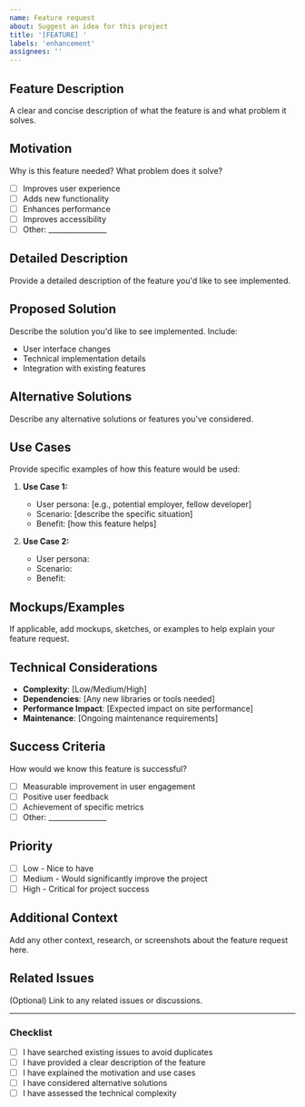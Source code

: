```yaml
---
name: Feature request
about: Suggest an idea for this project
title: '[FEATURE] '
labels: 'enhancement'
assignees: ''
---
```


## Feature Description
A clear and concise description of what the feature is and what problem it solves.

## Motivation
Why is this feature needed? What problem does it solve?
- [ ] Improves user experience
- [ ] Adds new functionality
- [ ] Enhances performance
- [ ] Improves accessibility
- [ ] Other: ________________

## Detailed Description
Provide a detailed description of the feature you'd like to see implemented.

## Proposed Solution
Describe the solution you'd like to see implemented. Include:
- User interface changes
- Technical implementation details
- Integration with existing features

## Alternative Solutions
Describe any alternative solutions or features you've considered.

## Use Cases
Provide specific examples of how this feature would be used:

1. **Use Case 1:**
   - User persona: [e.g., potential employer, fellow developer]
   - Scenario: [describe the specific situation]
   - Benefit: [how this feature helps]

2. **Use Case 2:**
   - User persona:
   - Scenario:
   - Benefit:

## Mockups/Examples
If applicable, add mockups, sketches, or examples to help explain your feature request.

## Technical Considerations
- **Complexity**: [Low/Medium/High]
- **Dependencies**: [Any new libraries or tools needed]
- **Performance Impact**: [Expected impact on site performance]
- **Maintenance**: [Ongoing maintenance requirements]

## Success Criteria
How would we know this feature is successful?
- [ ] Measurable improvement in user engagement
- [ ] Positive user feedback
- [ ] Achievement of specific metrics
- [ ] Other: ________________

## Priority
- [ ] Low - Nice to have
- [ ] Medium - Would significantly improve the project
- [ ] High - Critical for project success

## Additional Context
Add any other context, research, or screenshots about the feature request here.

## Related Issues
(Optional) Link to any related issues or discussions.

---

### Checklist
- [ ] I have searched existing issues to avoid duplicates
- [ ] I have provided a clear description of the feature
- [ ] I have explained the motivation and use cases
- [ ] I have considered alternative solutions
- [ ] I have assessed the technical complexity